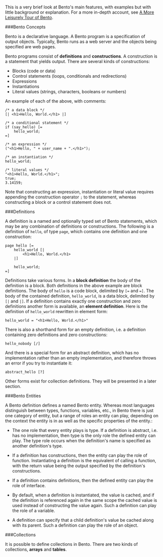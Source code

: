 This is a very brief look at Bento's main features, with examples but with
little background or explanation.  For a more in-depth account, see 
<a href="overview?article=leisurely_tour">A More Leisurely Tour of Bento</a>.   

###Bento Concepts

Bento is a declarative language.  A Bento program is a specification 
of output objects.  Typically, Bento runs as a web server and the
objects being specified are web pages.

Bento programs consist of <b>definitions</b> and <b>constructions</b>.
A construction is a statement that yields output.  There are several
kinds of constructions:

* Blocks (code or data)
* Control statements (loops, conditionals and redirections)
* Expressions
* Instantiations
* Literal values (strings, characters, booleans or numbers)

An example of each of the above, with comments:

    /* a data block */
    [| <h1>Hello, World.</h1> |]

    /* a conditional statement */
    if (say_hello) [=
        hello_world;
    =]

    /* an expression */
    ("<h1>Hello, " + user_name + ".</h1>");
    
    /* an instantiation */
    hello_world;
    
    /* literal values */
    "<h1>Hello, World.</h1>";
    true;
    3.14159;

Note that constructing an expression, instantiation or literal value requires
appending the construction operator <code>;</code> to the statement, whereas
constructing a block or a control statement does not.

###Definitions
    
A definition is a named and optionally typed set of Bento statements, which
may be any combination of definitions or constructions. The following is a 
definition of <code>hello</code>, of type <code>page</code>, which contains 
one definition and one construction:

    page hello [=
        hello_world [|
            <h1>Hello, World.</h1>
        |]
    
        hello_world;
    =]

Definitions take various forms.  In a <b>block definition</b> the body of the
definition is a block. Both definitions in the above example are block definitions.
The body of <code>hello</code> is a code block, delimited by <code>[=</code> and 
<code>=]</code>.  The body of the contained definition, <code>hello_world</code>, 
is a data block, delimited by <code>[|</code> and <code>|]</code>.  If a definition
contains exactly one construction and zero definitions another form is available,
an <b>element definition</b>.  Here is the definition of <code>hello_world</code>
rewritten in element form:

    hello_world = "<h1>Hello, World.</h1>"
    
There is also a shorthand form for an empty definition, i.e. a definition containing
zero definitions and zero constructions:

    hello_nobody [/]
    
And there is a special form for an abstract definition, which has no implementation
rather than an empty implementation, and therefore throws an error if you try to
instantiate it:
 
    abstract_hello [?]

Other forms exist for collection definitions.  They will be presented in a later
section.

###Bento Entities

A Bento definition defines a named Bento entity.  Whereas most languages distinguish 
between types, functions, variables, etc., in Bento there is just one category of entity, 
but a range of roles an entity can play, depending on the context the entity is in as
well as the specific properties of the entity.:

* The one role that every entity plays is type. If a definition is abstract, i.e. has no 
implementation, then type is the only role the defined entity can play.  The type role
occurs when the definition's name is specified as another definition's type.

* If a definition has constructions, then the entity can play the role of 
function.  Instantiating a definition is the equivalent of calling a function,
with the return value being the output specified by the definition's constructions.    

* If a definition contains definitions, then the defined entity can play the role of 
interface.

* By default, when a definition is instantiated, the value is cached, and if the definition
is referenced again in the same scope the cached value is used instead of constructing the
value again. Such a definition can play the role of a variable.

* A definition can specify that a child definition's value be cached along with its parent.
Such a definition can play the role of an object. 



###Collections

It is possible to define collections in Bento.  There are two kinds of collections,
<b>arrays</b> and <b>tables</b>.    
